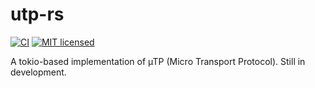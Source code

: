 # utp-rs
[![CI](https://github.com/lucis-fluxum/utp-rs/actions/workflows/ci.yml/badge.svg)](https://github.com/lucis-fluxum/utp-rs/actions/workflows/ci.yml)
[![MIT licensed](https://img.shields.io/badge/license-MIT-blue.svg)](./LICENSE)

A tokio-based implementation of µTP (Micro Transport Protocol). Still in development.
